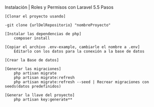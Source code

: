 Instalación | Roles y Permisos con Laravel 5.5
Pasos

    [Clonar el proyecto usando]

    -git clone {urlDelRepositorio} "nombreProyecto"

    [Instalar las dependencias de php]
        composer install

    [Copiar el archivo .env-example, cambiarle el nombre a .env]
        Editarlo con los datos para la conexión a la base de datos

    [Crear la Base de datos]

    [Generar las migraciones]
        php artisan migrate
        php artisan migrate:refresh
        php artisan migrate:refresh --seed | Recrear migraciones con seeds(datos predefinidos)

    [Generar la llave del proyecto]
        php artisan key:generate**
